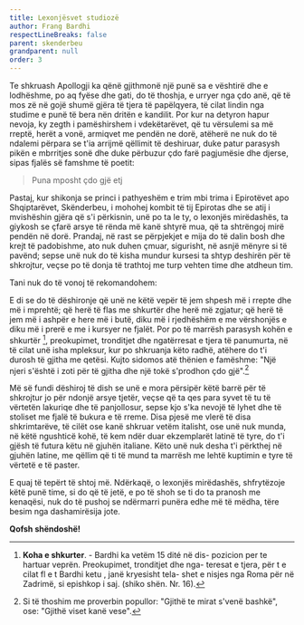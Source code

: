 ```yaml
---
title: Lexonjësvet studiozë
author: Frang Bardhi
respectLineBreaks: false
parent: skenderbeu
grandparent: null
order: 3
---
```


Te shkruash Apollogji ka qënë gjithmonë një punë
sa e vështirë dhe e lodhëshme, po aq fyëse dhe gati, do
të thoshja, e urryer nga çdo anë, që të mos zë në gojë
shumë gjëra të tjera të papëlqyera, të cilat lindin nga studime
e punë të bera nën dritën e kandilit. Por kur na detyron
hapur nevoja, ky zegth i pamëshirshem i vdekëtarëvet,
që tu vërsulemi sa më rreptë, herët a vonë, armiqvet
me pendën ne dorë, atëherë ne nuk do të ndalemi përpara
se t'ia arrijmë qëllimit të deshiruar, duke patur parasysh
pikën e mbrritjes sonë dhe duke përbuzur çdo farë
pagjumësie dhe djerse, sipas fjalës së famshme të poetit:

> Puna mposht çdo gjë etj


Pastaj, kur shikonja se princi i pathyeshëm e trim mbi
trima i Epirotëvet apo Shqiptarëvet, Skënderbeu, i mohohej
kombit të tij Epirotas dhe se atij i mvishëshin gjëra
që s'i përkisnin, unë po ta le ty, o lexonjës mirëdashës, ta
giykosh se çfarë arsye të rënda më kanë shtyrë mua, që
ta shtrëngoj mirë pendën në dorë. Prandaj, në rast se përpjekjet
e mija do të dalin bosh dhe krejt të padobishme,
ato nuk duhen çmuar, sigurisht, në asnjë mënyre si të pavënd;
sepse unë nuk do të kisha mundur kursesi ta shtyp
deshirën për të shkrojtur, veçse po të donja të trathtoj
me turp vehten time dhe atdheun tim.

Tani nuk do të vonoj të rekomandohem:

E di se do të dëshironje që unë ne këtë vepër të jem
shpesh më i rrepte dhe më i mprehtë; që herë të flas me
shkurtër dhe herë më zgjatur; që herë të jem më i ashpër
e here më i butë, diku më i rjedhëshëm e me vërshonjës e
diku më i prerë e me i kursyer ne fjalët. Por po të marrësh
parasysh kohën e shkurtër [^1], preokupimet, tronditjet
dhe ngatërresat e tjera të panumurta, në të cilat unë isha
mpleksur, kur po shkruanja këto radhë, atëhere do t'i durosh
të gjitha me qetësi. Kujto sidomos atë thënien e famëshme:
"Një njeri s'është i zoti për të gjitha dhe një
tokë s'prodhon çdo gjë".[^2]

Më së fundi dëshiroj të dish se unë e mora përsipër
këtë barrë për të shkrojtur jo për ndonjë arsye tjetër,
veçse që ta qes para syvet të tu të vërtetën lakuriqe dhe
të panjollosur, sepse kjo s'ka nevojë të lyhet dhe të stoliset
me fjalë të bukura e të rreme. Disa pjesë me vlerë të
disa shkrimtarëve, të cilët ose kanë shkruar vetëm italisht,
ose unë nuk munda, në këtë ngushticë kohë, të kem
ndër duar ekzemplarët latinë të tyre, do t'i gjësh të futura
këtu në gjuhën italiane. Këto unë nuk desha t'i përkthej
në gjuhën latine, me qëllim që ti të mund ta marrësh me
lehtë kuptimin e tyre të vërtetë e të paster.

E quaj të tepërt të shtoj më. Ndërkaqë, o lexonjës mirëdashës,
shfrytëzoje këtë punë time, si do që të jetë, e po
të shoh se ti do ta pranosh me kenaqësi, nuk do të pushoj
se ndërmarri punëra edhe më të mëdha, tëre besim nga
dashamirësija jote.

**Qofsh shëndoshë!**

[^1]: **Koha e shkurter**. - Bardhi ka vetëm 15 dité në dis-
pozicion per te hartuar veprën. Preokupimet, tronditjet dhe nga-
teresat e tjera, për t e cilat fl e t Bardhi ketu , janë kryesisht tela-
shet e nisjes nga Roma për në Zadrimë, si epishkop i saj. (shiko
shën. Nr. 16).

[^2]: Si të thoshim me proverbin popullor: "Gjithë te mirat s'venë bashkë", ose: "Gjithë viset kanë vese".
